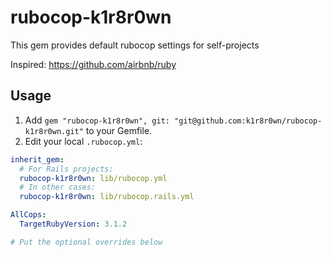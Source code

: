 # rubocop-k1r8r0wn
This gem provides default rubocop settings for self-projects

Inspired: https://github.com/airbnb/ruby

## Usage

1. Add `gem "rubocop-k1r8r0wn", git: "git@github.com:k1r8r0wn/rubocop-k1r8r0wn.git"` to your Gemfile.
2. Edit your local `.rubocop.yml`:

```yml
inherit_gem:
  # For Rails projects:
  rubocop-k1r8r0wn: lib/rubocop.yml
  # In other cases:
  rubocop-k1r8r0wn: lib/rubocop.rails.yml

AllCops:
  TargetRubyVersion: 3.1.2

# Put the optional overrides below
```
